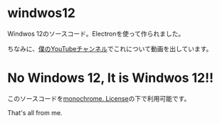 # windwos12
Windwos 12のソースコード。Electronを使って作られました。

ちなみに、[僕のYouTubeチャンネル](https://www.youtube.com/channel/UCtTYek-N2sjl_9z-GS-IjAA)でこれについて動画を出しています。

# No Windows 12, It is Windwos 12!!
このソースコードを[monochrome. License](https://sorakime.github.io/mncr/license?v=1.1.1)の下で利用可能です。

That's all from me.
